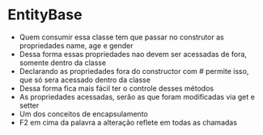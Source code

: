 # EntityBase

- Quem consumir essa classe tem que passar no construtor as propriedades name, age e gender
- Dessa forma essas propriedades nao devem ser acessadas de fora, somente dentro da classe
- Declarando as propriedades fora do constructor com # permite isso, que só sera acessado dentro da classe
- Dessa forma fica mais fácil ter o controle desses métodos
- As propriedades acessadas, serão as que foram modificadas via get e setter
- Um dos conceitos de encapsulamento
- F2 em cima da palavra a alteração reflete em todas as chamadas
